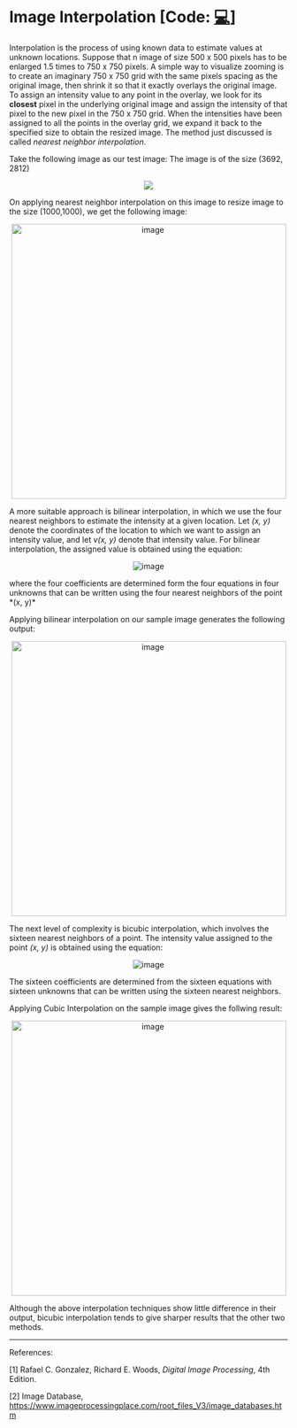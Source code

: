 # Image Interpolation [Code:  <a href = "https://github.com/naik24/ImageProcessing/blob/master/Image%20Interpolation/Image_Interpolation.ipynb">💻</a>]

Interpolation is the process of using known data to estimate values at unknown locations. Suppose that n image of size 500 x 500 pixels has to be enlarged 1.5 times to 750 x 750 pixels. A simple way to visualize zooming is to create an imaginary 750 x 750 grid with the same pixels spacing as the original image, then shrink it so that it exactly overlays the original image. To assign an intensity value to any point in the overlay, we look for its **closest** pixel in the underlying original image and assign the intensity of that pixel to the new pixel in the 750 x 750 grid. When the intensities have been assigned to all the points in the overlay grid, we expand it back to the specified size to obtain the resized image. The method just discussed is called *nearest neighbor interpolation*. 

Take the following image as our test image: The image is of the size (3692, 2812)
<p align = "center"><img src="https://github.com/naik24/ImageProcessing/assets/69704762/aca7e467-c343-4052-87e4-c34b80a9eb90">
</p>

On applying nearest neighbor interpolation on this image to resize image to the size (1000,1000), we get the following image:
<p align = "center"><img width="497" alt="image" src="https://github.com/naik24/ImageProcessing/assets/69704762/dec5a737-cac8-4c05-9323-e291a47c1499">
</p>

A more suitable approach is bilinear interpolation, in which we use the four nearest neighbors to estimate the intensity at a given location. Let *(x, y)* denote the coordinates of the location to which we want to assign an intensity value, and let *v(x, y)* denote that intensity value. For bilinear interpolation, the assigned value is obtained using the equation:
<p align = "center"><img alt="image" src="https://github.com/naik24/ImageProcessing/assets/69704762/feca11fa-43fb-4c6b-88aa-36ac3bfddb01"></p>
where the four coefficients are determined form the four equations in four unknowns that can be written using the four nearest neighbors of the point *(x, y)*

Applying bilinear interpolation on our sample image generates the following output:
<p align = "center"><img width="497" alt="image" src="https://github.com/naik24/ImageProcessing/assets/69704762/0d3e8d3f-06cb-4193-bc6f-921669c85bd7">
</p>

The next level of complexity is bicubic interpolation, which involves the sixteen nearest neighbors of a point. The intensity value assigned to the point *(x, y)* is obtained using the equation:
<p align = "center"><img href = "<img width="156" alt="image" src="https://github.com/naik24/ImageProcessing/assets/69704762/69efaeb2-823d-40ff-99f3-b158951528a7"></p>
The sixteen coefficients are determined from the sixteen equations with sixteen unknowns that can be written using the sixteen nearest neighbors.

Applying Cubic Interpolation on the sample image gives the follwing result:
<p align = "center"><img width="497" alt="image" src="https://github.com/naik24/ImageProcessing/assets/69704762/2085350c-a859-41d7-9229-2dabbb343473">
</p>

Although the above interpolation techniques show little difference in their output, bicubic interpolation tends to give sharper results that the other two methods.

<hr>

References:

[1] Rafael C. Gonzalez, Richard E. Woods, *Digital Image Processing*, 4th Edition.

[2] Image Database, https://www.imageprocessingplace.com/root_files_V3/image_databases.htm
